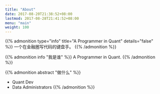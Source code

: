 ```yaml
---
title: "About"
date: 2017-08-20T21:38:52+08:00
lastmod: 2017-08-28T21:41:52+08:00
menu: "main"
weight: 100
---
```


<!-- {{% admonition type="note" title="note" details="true" %}}
一个在金融圈写代码的键盘手。
{{% /admonition %}} -->

{{% admonition type="info" title="A Programmer in Quant" details="false" %}}
一个在金融圈写代码的键盘手。
{{% /admonition %}}

{{% admonition info "我是谁" %}}
A Programmer in Quant.
{{% /admonition %}}

{{% admonition abstract "做什么" %}}
- Quant Dev
- Data Administrators
{{% /admonition %}}

<!-- {{% admonition example example %}}
- 自建 MySQL 数据库：
    + ChinaFutures
    + ChinaStocks
- 程序化交易系统
    + CTP
    + XTP
    + TORA
{{% /admonition %}}
 -->
